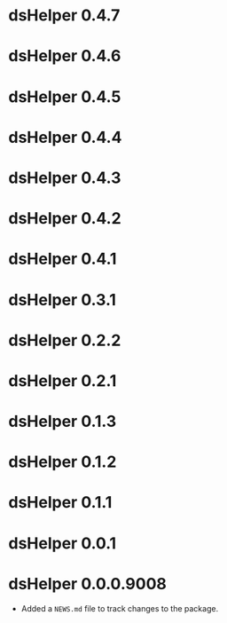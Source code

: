 # dsHelper 0.4.7

# dsHelper 0.4.6

# dsHelper 0.4.5

# dsHelper 0.4.4

# dsHelper 0.4.3

# dsHelper 0.4.2

# dsHelper 0.4.1

# dsHelper 0.3.1

# dsHelper 0.2.2

# dsHelper 0.2.1

# dsHelper 0.1.3

# dsHelper 0.1.2

# dsHelper 0.1.1

# dsHelper 0.0.1

# dsHelper 0.0.0.9008

* Added a `NEWS.md` file to track changes to the package.
